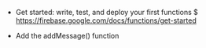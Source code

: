* Get started: write, test, and deploy your first functions 
 $ https://firebase.google.com/docs/functions/get-started

* Add the addMessage() function














